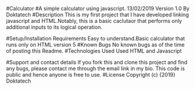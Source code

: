 #Calculator
#A simple calculator using javascript. 13/02/2019 Version 1.0
By Doktatech
#Description
This is my first project that I have developed linking javascript and HTML.Notably, this is a basic caclutaor that performs only additional inputs to its logical operation. 

#Setup/Installation Requirements
Easy to understand.Basic calculator that runs only on HTML version 5
#Known Bugs
No known bugs as of the time of posting this Readme.
#Technologies Used
Used HTML and Javascript

#Support and contact details
If you fork this and clone this project and find any bugs, please contact me through the email link in my bio. This code is public and hence anyone is free to use.
#License
Copyright (c) {2019} Doktatech
